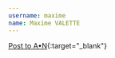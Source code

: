 ---username: maximename: Maxime VALETTE---[Post to A•N](http://wordpress.org/plugins/posts-to-adn/){:target="_blank"}